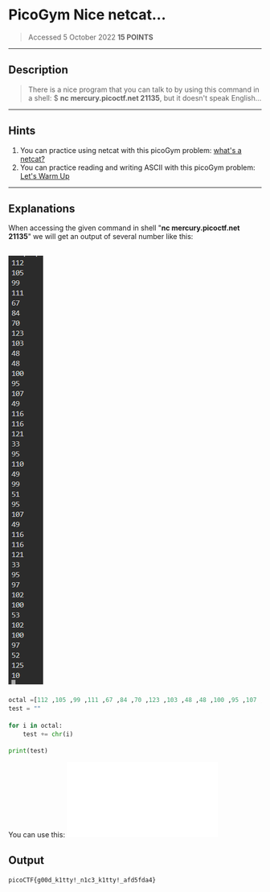 # PicoGym Nice netcat...
> Accessed 5 October 2022
**15 POINTS**
---

## Description
>There is a nice program that you can talk to by using this command in a shell: $ **nc mercury.picoctf.net 21135**, but it doesn't speak English...
---

## Hints
1.  You can practice using netcat with this picoGym problem: [what's a netcat?](https://play.picoctf.org/practice/challenge/34)
2.  You can practice reading and writing ASCII with this picoGym problem: [Let's Warm Up](https://play.picoctf.org/practice/challenge/22)
---

## Explanations

When accessing the given command in shell "**nc mercury.picoctf.net 21135**" we will get an output of several number like this:

![Output Command](/PicoCTF/PicoGym/nicenetcat/Asset/Capture.PNG)
---
```python
octal =[112 ,105 ,99 ,111 ,67 ,84 ,70 ,123 ,103 ,48 ,48 ,100 ,95 ,107 ,49 ,116 ,116 ,121 ,33 ,95 ,110 ,49 ,99 ,51 ,95 ,107 ,49 ,116 ,116 ,121 ,33 ,95 ,97 ,102 ,100 ,53 ,102 ,100 ,97 ,52 ,125 ,10]
test = ""

for i in octal:
    test += chr(i)

print(test)
```
You can use this: ![Python Program](/PicoCTF/PicoGym/nicenetcat/Asset/nicenetcat.py)

## Output

`picoCTF{g00d_k1tty!_n1c3_k1tty!_afd5fda4}`